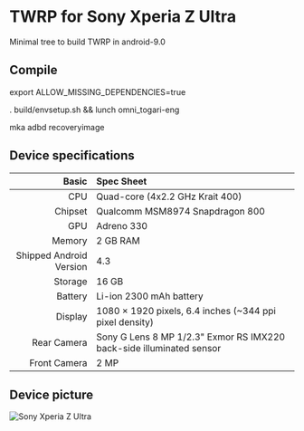 # TWRP for Sony Xperia Z Ultra

Minimal tree to build TWRP in android-9.0

## Compile

export ALLOW_MISSING_DEPENDENCIES=true

. build/envsetup.sh && lunch omni_togari-eng

mka adbd recoveryimage

## Device specifications

Basic   | Spec Sheet
-------:|:-------------------------
CPU     | Quad-core (4x2.2 GHz Krait 400)
Chipset | Qualcomm MSM8974 Snapdragon 800
GPU     | Adreno 330
Memory  | 2 GB RAM
Shipped Android Version | 4.3
Storage | 16 GB
Battery | Li-ion 2300 mAh battery
Display | 1080 × 1920 pixels, 6.4 inches  (~344 ppi pixel density)
Rear Camera  | Sony G Lens 8 MP 1/2.3" Exmor RS IMX220 back-side illuminated sensor
Front Camera | 2 MP


## Device picture

![Sony Xperia Z Ultra](https://fdn2.gsmarena.com/vv/pics/sony/sony-xperia-z-ultra1.jpg)
